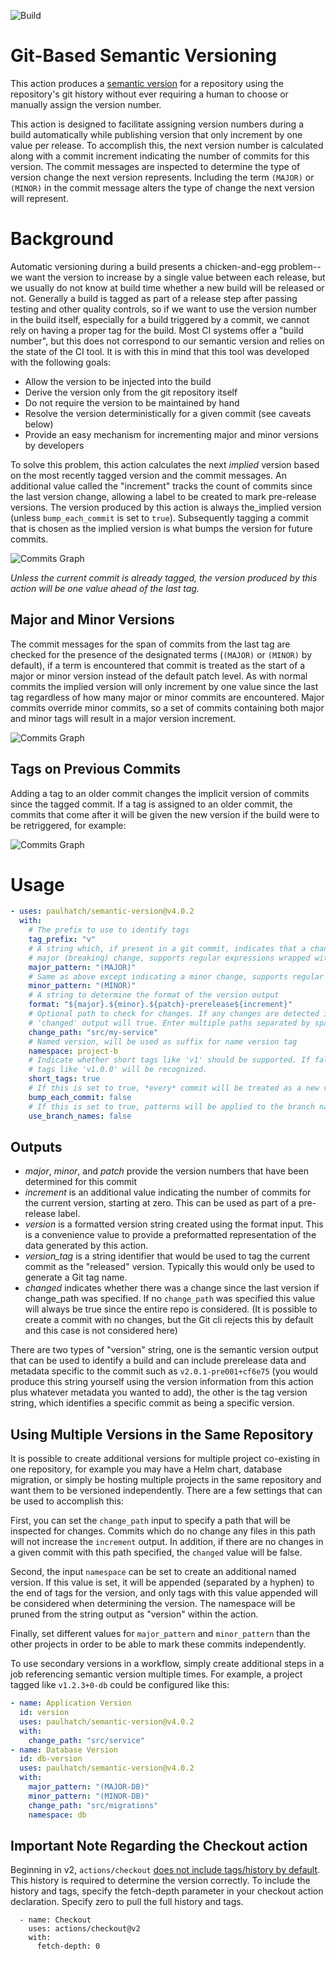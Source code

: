 ![Build](https://github.com/PaulHatch/semantic-version/workflows/Build/badge.svg)

# Git-Based Semantic Versioning

This action produces a [semantic version](https://semver.org) for a repository
using the repository's git history without ever requiring a human to choose or
manually assign the version number.

This action is designed to facilitate assigning version numbers during a build
automatically while publishing version that only increment by one value per
release. To accomplish this, the next version number is calculated along with
a commit increment indicating the number of commits for this version. The
commit messages are inspected to determine the type of version change the next
version represents. Including the term `(MAJOR)` or `(MINOR)` in the commit
message alters the type of change the next version will represent.

# Background

Automatic versioning during a build presents a chicken-and-egg problem--we
want the version to increase by a single value between each release, but we
usually do not know at build time whether a new build will be released or not.
Generally a build is tagged as part of a release step after passing testing and
other quality controls, so if we want to use the version number in the build
itself, especially for a build triggered by a commit, we cannot rely on having
a proper tag for the build. Most CI systems offer a "build number", but this
does not correspond to our semantic version and relies on the state of the CI
tool. It is with this in mind that this tool was developed with the following
goals:

- Allow the version to be injected into the build
- Derive the version only from the git repository itself
- Do not require the version to be maintained by hand
- Resolve the version deterministically for a given commit (see caveats below)
- Provide an easy mechanism for incrementing major and minor versions by developers

To solve this problem, this action calculates the next _implied_ version based on
the most recently tagged version and the commit messages. An additional value called
the "increment" tracks the count of commits since the last version change, allowing
a label to be created to mark pre-release versions. The version produced by this
action is always the_implied version (unless `bump_each_commit` is set to `true`).
Subsequently tagging a commit that is chosen as the implied version is what bumps
the version for future commits.

![Commits Graph](versioning.drawio.svg?raw=true)

_Unless the current commit is already tagged, the version produced by this action will be one value ahead of the last tag._

## Major and Minor Versions

The commit messages for the span of commits from the last tag are checked for the
presence of the designated terms (`(MAJOR)` or `(MINOR)` by default), if a term
is encountered that commit is treated as the start of a major or minor version
instead of the default patch level. As with normal commits the implied version
will only increment by one value since the last tag regardless of how many major
or minor commits are encountered. Major commits override minor commits, so a set
of commits containing both major and minor tags will result in a major version
increment. 

![Commits Graph](minor.drawio.svg?raw=true)

## Tags on Previous Commits

Adding a tag to an older commit changes the implicit version of commits since the
tagged commit. If a tag is assigned to an older commit, the commits that come after
it will be given the new version if the build were to be retriggered, for example:

![Commits Graph](tagging.drawio.svg?raw=true)

# Usage

<!-- start usage -->

```yaml
- uses: paulhatch/semantic-version@v4.0.2
  with:
    # The prefix to use to identify tags
    tag_prefix: "v"
    # A string which, if present in a git commit, indicates that a change represents a
    # major (breaking) change, supports regular expressions wrapped with '/'
    major_pattern: "(MAJOR)"
    # Same as above except indicating a minor change, supports regular expressions wrapped with '/'
    minor_pattern: "(MINOR)"
    # A string to determine the format of the version output
    format: "${major}.${minor}.${patch}-prerelease${increment}"
    # Optional path to check for changes. If any changes are detected in the path the
    # 'changed' output will true. Enter multiple paths separated by spaces.
    change_path: "src/my-service"
    # Named version, will be used as suffix for name version tag
    namespace: project-b
    # Indicate whether short tags like 'v1' should be supported. If false only full
    # tags like 'v1.0.0' will be recognized.
    short_tags: true
    # If this is set to true, *every* commit will be treated as a new version.
    bump_each_commit: false
    # If this is set to true, patterns will be applied to the branch name instead of git commit messages
    use_branch_names: false
```

## Outputs 

- *major*, *minor*, and *patch* provide the version numbers that have been determined for this commit
- *increment* is an additional value indicating the number of commits for the current version, starting at zero. This can be used as part of a pre-release label. 
- *version* is a formatted version string created using the format input. This is a convenience value to provide a preformatted representation of the data generated by this action.
- *version_tag* is a string identifier that would be used to tag the current commit as the "released" version. Typically this would only be used to generate a Git tag name.
- *changed* indicates whether there was a change since the last version if change_path was specified. If no `change_path` was specified this value will always be true since the entire repo is considered. (It is possible to create a commit with no changes, but the Git cli rejects this by default and this case is not considered here)

There are two types of "version" string, one is the semantic version output that can be used to identify a build and can include prerelease data and metadata specific to the commit such as `v2.0.1-pre001+cf6e75` (you would produce this string yourself using the version information from this action plus whatever metadata you wanted to add), the other is the tag version string, which identifies a specific commit as being a specific version.

## Using Multiple Versions in the Same Repository

It is possible to create additional versions for multiple project co-existing
in one repository, for example you may have a Helm chart, database migration,
or simply be hosting multiple projects in the same repository and want them to
be versioned independently. There are a few settings that can be used to
accomplish this:

First, you can set the `change_path` input to specify a path that will be
inspected for changes. Commits which do no change any files in this path will
not increase the `increment` output. In addition, if there are no changes in
a given commit with this path specified, the `changed` value will be false.

Second, the input `namespace` can be set to create an additional named version.
If this value is set, it will be appended (separated by a hyphen) to the end of
tags for the version, and only tags with this value appended will be considered
when determining the version.  The namespace will be pruned from the string
output as "version" within the action.

Finally, set different values for `major_pattern` and `minor_pattern` than the
other projects in order to be able to mark these commits independently.

To use secondary versions in a workflow, simply create additional steps in a
job referencing semantic version multiple times. For example, a project tagged
like `v1.2.3+0-db` could be configured like this:

```yaml
- name: Application Version
  id: version
  uses: paulhatch/semantic-version@v4.0.2
  with:
    change_path: "src/service"
- name: Database Version
  id: db-version
  uses: paulhatch/semantic-version@v4.0.2
  with:
    major_pattern: "(MAJOR-DB)"
    minor_pattern: "(MINOR-DB)"
    change_path: "src/migrations"
    namespace: db
```

## Important Note Regarding the Checkout action

Beginning in v2, `actions/checkout` [does not include tags/history by default](https://github.com/actions/checkout/issues/100).
This history is required to determine the version correctly. To include the history
and tags, specify the fetch-depth parameter in your checkout action declaration. Specify
zero to pull the full history and tags.

```
  - name: Checkout
    uses: actions/checkout@v2
    with:
      fetch-depth: 0
```
